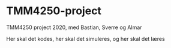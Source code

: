 # TMM4250-project
TMM4250 project 2020, med Bastian, Sverre og Almar

Her skal det kodes, her skal det simuleres, og her skal det læres
